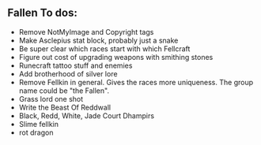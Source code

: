 ## Fallen To dos:

- Remove NotMyImage and Copyright tags
- Make Asclepius stat block, probably just a snake
- Be super clear which races start with which Fellcraft
- Figure out cost of upgrading weapons with smithing stones
- Runecraft tattoo stuff and enemies
- Add brotherhood of silver lore
- Remove Fellkin in general. Gives the races more uniqueness. The group name could be "the Fallen".
- Grass lord one shot
- Write the Beast Of Reddwall
- Black, Redd, White, Jade Court Dhampirs
- Slime fellkin
- rot dragon
